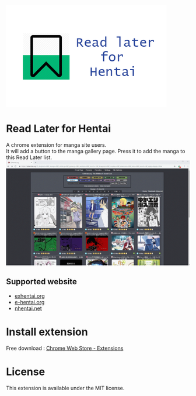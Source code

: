 [![image](https://github.com/chuang861012/read-later-for-hentai/blob/master/md_res/banner.png)](https://chrome.google.com/webstore/detail/read-later-for-hentai/bipmijeginoipfkdmhfmjcdebpijejhn)
# Read Later for Hentai
A chrome extension for manga site users.    
It will add a button to the manga gallery page. Press it to add the manga to this Read Later list.    
![image](https://github.com/chuang861012/read-later-for-hentai/blob/master/md_res/demo.gif)
## Supported website
- [exhentai.org](http://exhentai.org)
- [e-hentai.org](http://e-hentai.org)
- [nhentai.net](https://nhentai.net)
# Install extension
Free download : [Chrome Web Store - Extensions](https://chrome.google.com/webstore/detail/read-later-for-hentai/bipmijeginoipfkdmhfmjcdebpijejhn)
# License
This extension is available under the MIT license.